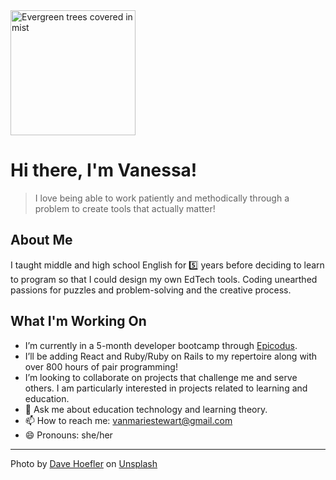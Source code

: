 <img src='https://images.unsplash.com/photo-1524260855046-f743b3cdad07?ixlib=rb-1.2.1&ixid=eyJhcHBfaWQiOjEyMDd9&auto=format&fit=crop&w=1101&q=80' alt='Evergreen trees covered in mist' style="height:200px; width: auto">

# Hi there, I'm Vanessa!

> I love being able to work patiently and methodically through a problem to create tools that actually matter!

## About Me
I taught middle and high school English for :five: years before deciding to learn to program so that I could design my own EdTech tools. Coding unearthed passions for puzzles and problem-solving and the creative process. 

## What I'm Working On
-  I’m currently in a 5-month developer bootcamp through [Epicodus](https://www.epicodus.com/).
-  I’ll be adding React and Ruby/Ruby on Rails to my repertoire along with over 800 hours of pair programming!
-  I’m looking to collaborate on projects that challenge me and serve others. I am particularly interested in projects related to learning and education.
- 💬  Ask me about education technology and learning theory.
- 📫  How to reach me: vanmariestewart@gmail.com
- 😄  Pronouns: she/her


<hr>
<span>Photo by <a href="https://unsplash.com/@johnwestrock?utm_source=unsplash&amp;utm_medium=referral&amp;utm_content=creditCopyText">Dave Hoefler</a> on <a href="https://unsplash.com/s/photos/pacific-northwest?utm_source=unsplash&amp;utm_medium=referral&amp;utm_content=creditCopyText">Unsplash</a></span>
